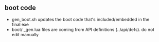 ## boot code

- gen_boot.sh updates the boot code that's included/embedded in the final exe
- boot/ _gen.lua files are coming from  API definitions (../api/defs). do not edit manually